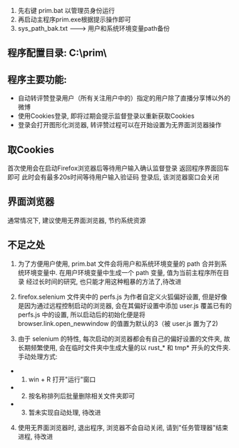 1. 先右键 prim.bat 以管理员身份运行
2. 再启动主程序prim.exe根据提示操作即可
3. sys_path_bak.txt ---> 用户和系统环境变量path备份


## 程序配置目录: C:\prim\


## 程序主要功能:
* 自动转评赞登录用户（所有关注用户中的）指定的用户除了直播分享博以外的微博
* 使用Cookies登录, 即将过期会提示监督登录以重新获取Cookies
* 登录会打开图形化浏览器, 转评赞过程可以在开始设置为无界面浏览器操作

## 取Cookies
首次使用会在启动Firefox浏览器后等待用户输入确认监督登录
返回程序界面回车即可
此时会有最多20s时间等待用户输入验证码
登录后, 该浏览器窗口会关闭


## 界面浏览器
通常情况下, 建议使用无界面浏览器, 节约系统资源

## 不足之处


1. 为了方便用户使用, prim.bat 文件会将用户和系统环境变量的 path 合并到系统环境变量中. 在用户环境变量中生成一个 path 变量, 值为当前主程序所在目录
经过长时间的研究, 也只能才用这种粗暴的方法了,待改进


2. firefox.selenium 文件夹中的 perfs.js 为作者自定义火狐偏好设置, 但是好像是因为通过远程控制启动的浏览器, 会在其偏好设置中添加 user.js 覆盖已有的 perfs.js 中的设置, 所以启动后的初始化便是将 browser.link.open_newwindow 的值置为默认的3（被 user.js 置为了2)


3. 由于 selenium 的特性, 每次启动的浏览器都会有自己的偏好设置的文件夹, 故长期频繁使用, 会在临时文件夹中生成大量的以 rust_* 和 tmp* 开头的文件夹. 手动处理方式:
 
 - 1. win + R 打开"运行"窗口
  
  
 - 2. 按名称排列后批量删除相关文件夹即可
  
  
 - 3. 暂未实现自动处理, 待改进


 4. 使用无界面浏览器时, 退出程序, 浏览器不会自动关闭, 请到"任务管理器"结束进程, 待改进
